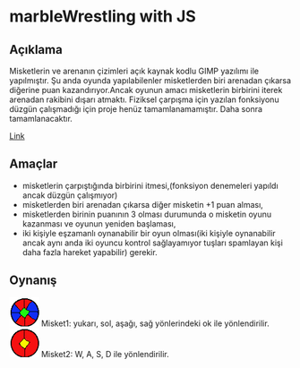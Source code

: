 # marbleWrestling with JS
## Açıklama
Misketlerin ve arenanın çizimleri açık kaynak kodlu GIMP yazılımı ile yapılmıştır.
Şu anda oyunda yapılabilenler misketlerden biri arenadan çıkarsa diğerine puan kazandırıyor.Ancak oyunun amacı misketlerin birbirini iterek arenadan rakibini dışarı atmaktı.
Fiziksel çarpışma için yazılan fonksiyonu düzgün çalışmadığı için proje henüz tamamlanamamıştır. Daha sonra tamamlanacaktır.

[Link](http://osmantahirkuzu.eu5.org/)
## Amaçlar
* misketlerin çarpıştığında birbirini itmesi,(fonksiyon denemeleri yapıldı ancak düzgün çalışmıyor)
* misketlerden biri arenadan çıkarsa diğer misketin +1 puan alması,
* misketlerden birinin puanının 3 olması durumunda o  misketin oyunu kazanması ve oyunun yeniden başlaması,
* iki kişiyle eşzamanlı oynanabilir bir oyun olması(iki kişiyle oynanabilir ancak aynı anda iki oyuncu kontrol sağlayamıyor tuşları spamlayan kişi daha fazla hareket yapabilir)
gerekir.
## Oynanış
![misket1](https://github.com/OsmanTahirKuzu/marbleWrestling/blob/main/images/misket11.png)
Misket1: yukarı, sol, aşağı, sağ yönlerindeki ok ile yönlendirilir.
![misket2](https://github.com/OsmanTahirKuzu/marbleWrestling/blob/main/images/misket22.png)
Misket2: W, A, S, D ile yönlendirilir.


